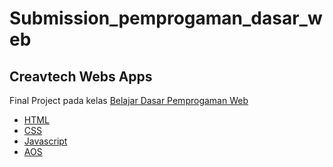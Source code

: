 # Submission_pemprogaman_dasar_web
## Creavtech Webs Apps
Final Project pada kelas [Belajar Dasar Pemprogaman Web](https://www.dicoding.com/academies/123)

* [HTML](https://www.w3schools.com/html/)
* [CSS](https://www.w3schools.com/css/)
* [Javascript](https://www.w3schools.com/js/)
* [AOS](https://michalsnik.github.io/aos/)
